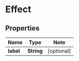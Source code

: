 # Effect

## Properties

Name | Type | Note
---- | ---- | ----
**label** | **String** | [optional] 

